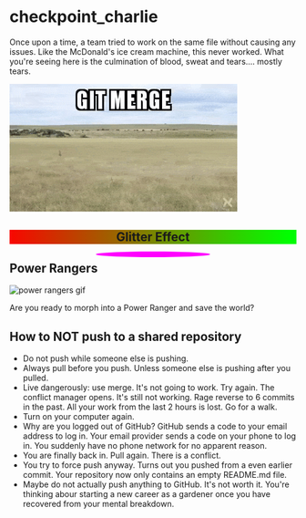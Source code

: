 # checkpoint_charlie

Once upon a time, a team tried to work on the same file without causing any issues. Like the McDonald's ice cream machine, this never worked. What you're seeing here is the culmination of blood, sweat and tears.... mostly tears.

![a git meme](./git_merge.gif)

<div style="position: relative;">
    <h2 style="text-align: center;">Glitter Effect</h2>
    <div style="position: absolute; top: 0; left: 0; right: 0; bottom: 0; overflow: hidden;">
        <div style="position: absolute; top: 0; left: 0; right: 0; bottom: 0; background-image: linear-gradient(to right, #ff0000, #00ff00, #0000ff); background-size: 200% 100%; animation: glitter 2s linear infinite;"></div>
    </div>
</div>

<div style="position: relative;">
    <div style="position: absolute; top: 50%; left: 50%; transform: translate(-50%, -50%);">
        <div style="width: 200px; height: 10px; border-radius: 50%; background-color: #ff00ff; animation: pulsate 2s ease-in-out infinite;"></div>
    </div>
</div>

<style>
@keyframes glitter {
    0% { background-position: 0% 50%; }
    100% { background-position: 100% 50%; }
}

@keyframes pulsate {
    0% { transform: scale(1); }
    50% { transform: scale(1.2); }
    100% { transform: scale(1); }
}

h2 {
    position: relative;
    z-index: 1;
}
</style>

## Power Rangers

![power rangers gif](https://i.pinimg.com/originals/01/e6/fa/01e6fa9cea757c01e79039b0d12d4bc8.gif)

Are you ready to morph into a Power Ranger and save the world?


## How to NOT push to a shared repository

- Do not push while someone else is pushing.
- Always pull before you push. Unless someone else is pushing after you pulled.
- Live dangerously: use merge. It's not going to work. Try again. The conflict manager opens. It's still not working. Rage reverse to 6 commits in the past. All your work from the last 2 hours is lost. Go for a walk.
- Turn on your computer again.
- Why are you logged out of GitHub? GitHub sends a code to your email address to log in. Your email provider sends a code on your phone to log in. You suddenly have no phone network for no apparent reason.
- You are finally back in. Pull again. There is a conflict.
- You try to force push anyway. Turns out you pushed from a even earlier commit. Your repository now only contains an empty README.md file.
- Maybe do not actually push anything to GitHub. It's not worth it. You're thinking abour starting a new career as a gardener once you have recovered from your mental breakdown.